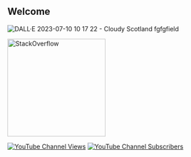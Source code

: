 ## Welcome

![DALL·E 2023-07-10 10 17 22 - Cloudy Scotland fgfgfield](https://github.com/Skorpinakos/Skorpinakos/assets/82767099/1e5b1af4-3315-4b88-a20b-d87a52affe26)



<a href="https://stackoverflow.com/users/11184186/ioannis-tsampras" target="_blank">
<img alt="StackOverflow"
src="https://stackoverflow-badge.vercel.app/?userID=11184186" style="width:220px;" />
</a>

[![YouTube Channel Views](https://img.shields.io/youtube/channel/views/UCpW5v4UH5RGYkC82Kr0hBGg)](https://www.youtube.com/@ioannis.tsampras) [![YouTube Channel Subscribers](https://img.shields.io/youtube/channel/subscribers/UCpW5v4UH5RGYkC82Kr0hBGg)](https://www.youtube.com/@ioannis.tsampras)



